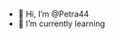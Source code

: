 - 👋 Hi, I’m @Petra44
- 🌱 I’m currently learning

<!---
Petra44/Petra44 is a ✨ special ✨ repository because its `README.md` (this file) appears on your GitHub profile.
You can click the Preview link to take a look at your changes.
--->
